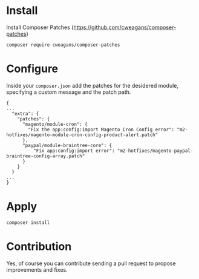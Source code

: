 # Install

Install Composer Patches (https://github.com/cweagans/composer-patches)

`composer require cweagans/composer-patches`

# Configure

Inside your `composer.json` add the patches for the desidered module, specifying a custom message and the patch path.

```
{
...
  "extra": {
    "patches": {
      "magento/module-cron": {
        "Fix the app:config:import Magento Cron Config error": "m2-hotfixes/magento-module-cron-config-product-alert.patch"
      },
      "paypal/module-braintree-core": {
          "Fix app:config:import error": "m2-hotfixes/magento-paypal-braintree-config-array.patch"
      }
    }
  }
...
}
```

# Apply

`composer install`

# Contribution

Yes, of course you can contribute sending a pull request to propose improvements and fixes.

